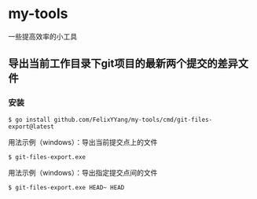# my-tools
一些提高效率的小工具

## 导出当前工作目录下git项目的最新两个提交的差异文件
### 安装
```
$ go install github.com/FelixYYang/my-tools/cmd/git-files-export@latest
``` 

用法示例（windows）：导出当前提交点上的文件
~~~
$ git-files-export.exe
~~~
用法示例（windows）：导出指定提交点间的文件
~~~
$ git-files-export.exe HEAD~ HEAD
~~~